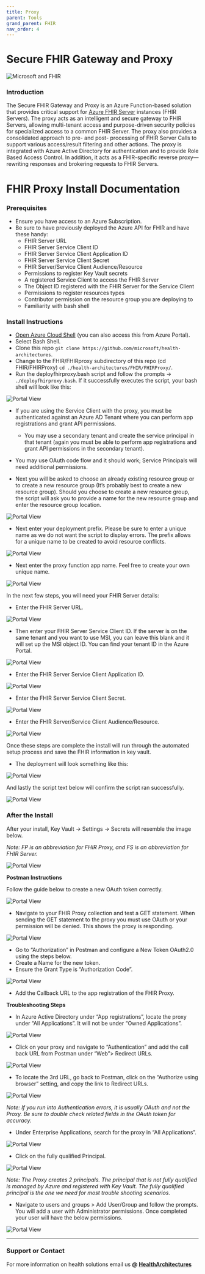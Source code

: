 ```yaml
---
title: Proxy
parent: Tools
grand_parent: FHIR
nav_order: 4
---
```


# Secure FHIR Gateway and Proxy

![Microsoft and FHIR](/assets/images/msft-fhir.png)

### Introduction
The Secure FHIR Gateway and Proxy is an Azure Function-based solution that provides critical support for [Azure FHIR Server](https://docs.microsoft.com/en-us/azure/healthcare-apis/fhir/) instances (FHIR Servers). The proxy acts as an intelligent and secure gateway to FHIR Servers, allowing multi-tenant access and purpose-driven security policies for specialized access to a common FHIR Server. The proxy also provides a consolidated approach to pre- and post- processing of FHIR Server Calls to support various access/result filtering and other actions. The proxy is integrated with Azure Active Directory for authentication and to provide Role Based Access Control. In addition, it acts as a FHIR-specific reverse proxy—rewriting responses and brokering requests to FHIR Servers.

# FHIR Proxy Install Documentation

### Prerequisites

- Ensure you have access to an Azure Subscription.
- Be sure to have previously deployed the Azure API for FHIR and have these handy:
  - FHIR Server URL
  - FHIR Server Service Client ID
  - FHIR Server Service Client Application ID
  - FHIR Server Service Client Secret
  - FHIR Server/Service Client Audience/Resource
  - Permissions to register Key Vault secrets
  - A registered Service Client to access the FHIR Server
  - The Object ID registered with the FHIR Server for the Service Client 
  - Permissions to register resources types
  - Contributor permission on the resource group you are deploying to
  - Familiarity with bash shell

### Install Instructions

- [Open Azure Cloud Shell](https://shell.azure.com) (you can also access this from Azure Portal).
- Select Bash Shell.
- Clone this repo ```git clone https://github.com/microsoft/health-architectures```.
- Change to the FHIR/FHIRproxy subdirectory of this repo (cd FHIR/FHIRProxy) ```cd ./health-architectures/FHIR/FHIRProxy/```.
- Run the deployfhirproxy.bash script and follow the prompts -> ``` ./deployfhirproxy.bash```. If it successfully executes the script, your bash shell will look like this:

![Portal View](/assets/images/deployfhirproxy.png)

- If you are using the Service Client with the proxy, you must be authenticated against an Azure AD Tenant where you can perform app registrations and grant API permissions. 
    - You may use a secondary tenant and create the service principal in that tenant (again you must be able to perform app registrations and grant API permissions in the secondary tenant). 
- You may use OAuth code flow and it should work; Service Principals will need additional permissions.

- Next you will be asked to choose an already existing resource group or to create a new resource group (It’s probably best to create a new resource group). Should you choose to create a new resource group, the script will ask you to provide a name for the new resource group and enter the resource group location.

![Portal View](/assets/images/resourcegroup.png)

- Next enter your deployment prefix. Please be sure to enter a unique name as we do not want the script to display errors. The prefix allows for a unique name to be created to avoid resource conflicts.

![Portal View](/assets/images/deploymentprefix.png)

- Next enter the proxy function app name. Feel free to create your own unique name.

![Portal View](/assets/images/functionappname.png)

In the next few steps, you will need your FHIR Server details:
- Enter the FHIR Server URL.

![Portal View](/assets/images/FHIRURL.png)

- Then enter your FHIR Server Service Client ID. If the server is on the same tenant and you want to use MSI, you can leave this blank and it will set up the MSI object ID. You can find your tenant ID in the Azure Portal. 

![Portal View](/assets/images/FHIRServiceClient.png)

- Enter the FHIR Server Service Client Application ID.

![Portal View](/assets/images/FHIRServiceApplication.png)

- Enter the FHIR Server Service Client Secret.

![Portal View](/assets/images/FHIRServiceSecret.png)

- Enter the FHIR Server/Service Client Audience/Resource.

![Portal View](/assets/images/FHIRServiceAudience.png)

Once these steps are complete the install will run through the automated setup process and save the FHIR information in key vault. 

- The deployment will look something like this: 

![Portal View](/assets/images/DeploymentComplete.png)

And lastly the script text below will confirm the script ran successfully. 

![Portal View](/assets/images/ScriptSuccessful.png)


### After the Install


After your install, Key Vault -> Settings -> Secrets will resemble the image below. 

*Note: FP is an abbreviation for FHIR Proxy, and FS is an abbreviation for FHIR Server.*

![Portal View](/assets/images/Keyvault.png)

**Postman Instructions**

Follow the guide below to create a new OAuth token correctly. 

![Portal View](/assets/images/postmansetup.png)

- Navigate to your FHIR Proxy collection and test a GET statement. When sending the GET statement to the proxy you must use OAuth or your permission will be denied. This shows the proxy is responding. 

![Portal View](/assets/images/postmanmeta.png)

- Go to “Authorization” in Postman and configure a New Token OAuth2.0 using the steps below. 
- Create a Name for the new token.
- Ensure the Grant Type is “Authorization Code”.

![Portal View](/assets/images/postmancallback.png)

- Add the Callback URL to the app registration of the FHIR Proxy.

**Troubleshooting Steps**

- In Azure Active Directory under “App registrations”, locate the proxy under “All Applications”. It will not be under “Owned Applications”.

![Portal View](/assets/images/appregistration.png)

- Click on your proxy and navigate to “Authentication” and add the call back URL from Postman under “Web”> Redirect URLs. 

![Portal View](/assets/images/redirectURl.png)

- To locate the 3rd URL, go back to Postman, click on the “Authorize using browser” setting, and copy the link to Redirect URLs. 

![Portal View](/assets/images/CallbackURL.png)

*Note: If you run into Authentication errors, it is usually OAuth and not the Proxy. Be sure to double check related fields in the OAuth token for accuracy.*

- Under Enterprise Applications, search for the proxy in “All Applications”.

![Portal View](/assets/images/enterprise.png)

- Click on the fully qualified Principal.

![Portal View](/assets/images/fullyqualified.png)

*Note: The Proxy creates 2 principals. The principal that is not fully qualified is managed by Azure and registered with Key Vault. The fully qualified principal is the one we need for most trouble shooting scenarios.*

- Navigate to users and groups > Add User/Group and follow the prompts. You will add a user with Administrator permissions. Once completed your user will have the below permissions.

![Portal View](/assets/images/userpermission.png)

---

### Support or Contact

For more information on health solutions email us **@ <a href="mailto:HealthArchitectures@microsoft.com">HealthArchitectures</a>**
